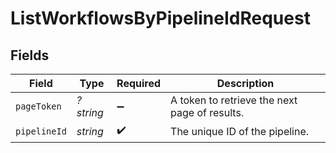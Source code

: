 # ListWorkflowsByPipelineIdRequest


## Fields

| Field                                         | Type                                          | Required                                      | Description                                   |
| --------------------------------------------- | --------------------------------------------- | --------------------------------------------- | --------------------------------------------- |
| `pageToken`                                   | *?string*                                     | :heavy_minus_sign:                            | A token to retrieve the next page of results. |
| `pipelineId`                                  | *string*                                      | :heavy_check_mark:                            | The unique ID of the pipeline.                |